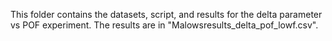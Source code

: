 This folder contains the datasets, script, and results for the delta parameter vs POF experiment. 
The results are in "Malowsresults_delta_pof_lowf.csv".
